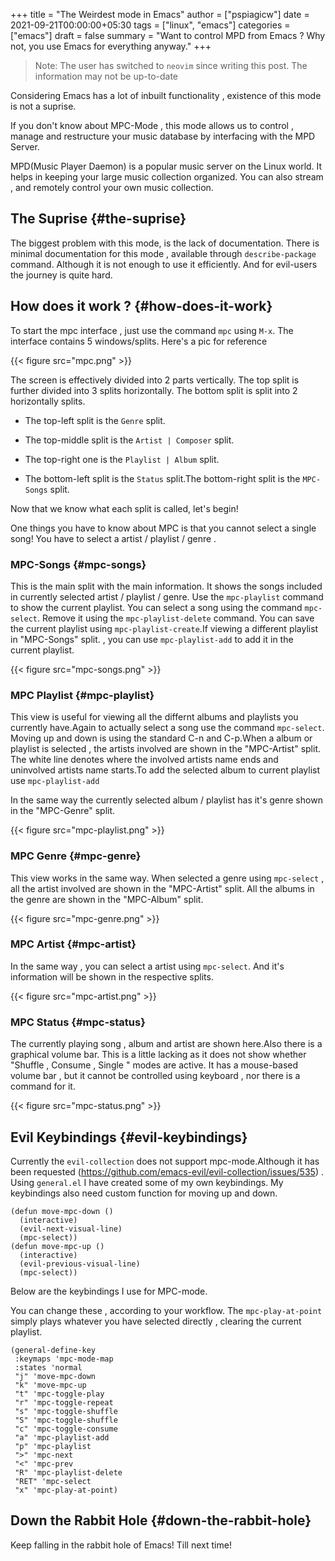 +++
title = "The Weirdest mode in Emacs"
author = ["pspiagicw"]
date = 2021-09-21T00:00:00+05:30
tags = ["linux", "emacs"]
categories = ["emacs"]
draft = false
summary = "Want to control MPD from Emacs ? Why not, you use Emacs for everything anyway."
+++

> Note: The user has switched to `neovim` since writing this post. The information may not be up-to-date

Considering Emacs has a lot of inbuilt functionality , existence of this mode is not a suprise.

If you don't know  about MPC-Mode , this mode  allows us to control , manage and restructure your music database
by interfacing with the MPD Server.

MPD(Music Player Daemon) is a popular music server on the Linux world. It helps in keeping your large music collection organized.
You can also stream , and remotely control your own music collection.


## The Suprise {#the-suprise}

The biggest problem with this mode, is the lack of documentation.
There is minimal documentation for this mode , available through `describe-package` command.
Although it is not enough to use it efficiently. And for evil-users the journey is quite hard.


## How does it work ? {#how-does-it-work}

To start the mpc interface , just use the command `mpc` using `M-x`.
The interface contains 5 windows/splits.
Here's a pic for reference

{{< figure src="mpc.png" >}}

The screen is effectively divided into 2 parts vertically. The top split is further divided into 3 splits  horizontally.
The bottom split is split into 2 horizontally splits.

- The top-left split is the `Genre` split. 

- The top-middle split is the `Artist | Composer` split.

- The top-right one is the `Playlist | Album` split.

- The bottom-left split is the `Status` split.The bottom-right split is the `MPC-Songs` split.

Now that we know what each split is called, let's begin!

One things you have to know about MPC is that you cannot select a single song! You have to select a artist / playlist / genre .


### MPC-Songs {#mpc-songs}

This is the main split with the main information. It shows the songs included in currently selected artist / playlist / genre.
Use the `mpc-playlist` command to show the current playlist. You can select a song using the command `mpc-select`. Remove it using the `mpc-playlist-delete` command.
You can save the current playlist using `mpc-playlist-create`.If viewing a different playlist  in "MPC-Songs" split. , you can use
`mpc-playlist-add` to add it in the current playlist.

{{< figure src="mpc-songs.png" >}}


### MPC Playlist {#mpc-playlist}

This view is useful for viewing all the differnt albums and playlists you currently have.Again to actually select a song use the command `mpc-select`.
Moving up and down is using the standard C-n and C-p.When a album or playlist is selected , the artists involved are shown in the "MPC-Artist" split.
The white line denotes where the involved artists name ends and uninvolved artists name starts.To add the selected album to current playlist use `mpc-playlist-add`

In the same way the currently selected album / playlist has it's genre shown in the "MPC-Genre" split.

{{< figure src="mpc-playlist.png" >}}


### MPC Genre {#mpc-genre}

This view works in the same way. When selected a genre using `mpc-select` , all the artist involved are shown in the "MPC-Artist" split.
All the albums in the genre are shown in the "MPC-Album" split.

{{< figure src="mpc-genre.png" >}}


### MPC Artist {#mpc-artist}

In the same way , you can select a artist using `mpc-select`. And it's information will be shown in the respective splits.

{{< figure src="mpc-artist.png" >}}


### MPC Status {#mpc-status}

The currently playing song , album and artist are shown here.Also there is a graphical volume bar.
This is a little lacking as it does not show whether "Shuffle , Consume , Single " modes are active.
It has a mouse-based volume bar , but it cannot be controlled using keyboard  , nor there is a command for it.

{{< figure src="mpc-status.png" >}}


## Evil Keybindings {#evil-keybindings}

Currently the `evil-collection` does not support mpc-mode.Although it has been requested (<https://github.com/emacs-evil/evil-collection/issues/535>) .
Using `general.el` I have created some of my own keybindings. My keybindings also need custom function for moving up and down.

```emacs-lisp
(defun move-mpc-down ()
  (interactive)
  (evil-next-visual-line)
  (mpc-select))
(defun move-mpc-up ()
  (interactive)
  (evil-previous-visual-line)
  (mpc-select))
```

Below are the keybindings I use for MPC-mode.

You can change these , according to your workflow.
The `mpc-play-at-point` simply plays whatever you have selected directly , clearing the current playlist.

```emacs-lisp
(general-define-key
 :keymaps 'mpc-mode-map
 :states 'normal
 "j" 'move-mpc-down
 "k" 'move-mpc-up
 "t" 'mpc-toggle-play
 "r" 'mpc-toggle-repeat
 "s" 'mpc-toggle-shuffle
 "S" 'mpc-toggle-shuffle
 "c" 'mpc-toggle-consume
 "a" 'mpc-playlist-add
 "p" 'mpc-playlist
 ">" 'mpc-next
 "<" 'mpc-prev
 "R" 'mpc-playlist-delete
 "RET" 'mpc-select
 "x" 'mpc-play-at-point)
```


## Down the Rabbit Hole {#down-the-rabbit-hole}

Keep falling in the rabbit hole of Emacs! Till next time!


